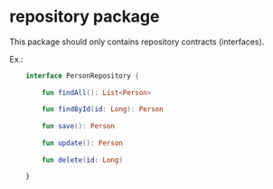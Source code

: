 # repository package

This package should only contains repository contracts (interfaces).

Ex.:

```kotlin
    interface PersonRepository {
        
        fun findAll(): List<Person>
        
        fun findById(id: Long): Person
        
        fun save(): Person
        
        fun update(): Person
        
        fun delete(id: Long)
        
    }
```